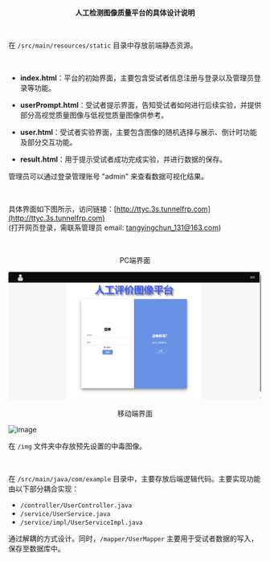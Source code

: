 <p align="center">    
  <strong>人工检测图像质量平台的具体设计说明</strong>  
</p>   

<br>

在 `/src/main/resources/static` 目录中存放前端静态资源。  

<br>

- **index.html**：平台的初始界面，主要包含受试者信息注册与登录以及管理员登录等功能。
  
- **userPrompt.html**：受试者提示界面，告知受试者如何进行后续实验，并提供部分高视觉质量图像与低视觉质量图像供参考。

- **user.html**：受试者实验界面，主要包含图像的随机选择与展示、倒计时功能及部分交互功能。

- **result.html**：用于提示受试者成功完成实验，并进行数据的保存。  

管理员可以通过登录管理账号 "admin" 来查看数据可视化结果。

<br>

具体界面如下图所示，访问链接：[http://ttyc.3s.tunnelfrp.com](http://ttyc.3s.tunnelfrp.com)  
(打开网页登录，需联系管理员 email: tangyingchun_131@163.com)  

<br>
<p align="center">  
  PC端界面    
</p> 

![image](./src/main/resources/static/img_show/image_start.png)


<p align="center">  
  移动端界面    
</p> 

![image](./src/main/resources/static/img_show/image_start_phone.jpg)
<br>

在 `/img` 文件夹中存放预先设置的中毒图像。

<br>

在 `/src/main/java/com/example` 目录中，主要存放后端逻辑代码。主要实现功能由以下部分耦合实现：

- `/controller/UserController.java`
- `/service/UserService.java`
- `/service/impl/UserServiceImpl.java`

通过解耦的方式设计。同时，`/mapper/UserMapper` 主要用于受试者数据的写入，保存至数据库中。

